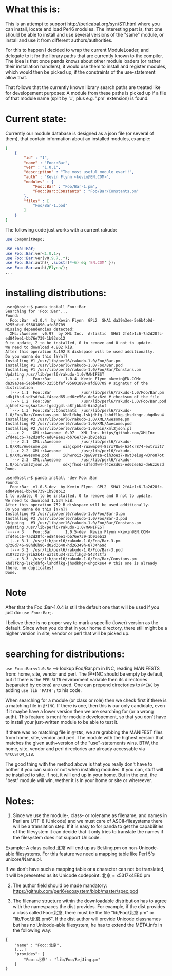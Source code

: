 # What this is:

This is an attempt to support http://perlcabal.org/syn/S11.html where you can install, locate and
load Perl6 modules. The interesting part is, that one should be able to install and use several versions
of the "same" module, or install and use it from different authors/authorities.

For this to happen I decided to wrap the current ModuleLoader, and delegate to it for the library
paths that are currently known to the compiler.
The Idea is that once panda knows about other module loaders (or rather their installation handlers),
it would use them to install and register modules, which would then be picked up, if the constraints
of the use-statement allow that.

That follows that the currently known library search paths are treated like for developement purposes:
A module from these paths is picked up if a file of that module name (split by '::', plus e.g. '.pm' extension) is found.

# Current state:

Currently our module database is designed as a json file (or several of them), that contain information
about an installed modules, example:

```json
[
    {
        "id" : "1",
        "name" : "Foo::Bar",
        "ver" : "1.0.1",
        "description" : "The most useful module evar!!",
        "auth" : "Kevin Flynn <kevin@EN.COM>",
        "modules" : {
            "Foo::Bar" : "Foo/Bar-1.pm",
            "Foo::Bar::Constants" : "Foo/Bar/Constants.pm"
        },
        "files" : [
            "Foo/Bar-1.pod"
        ]
    }
]
```

The following code just works with a current rakudo:

```perl
use CompUnitRepo;

use Foo::Bar;
use Foo::Bar:ver<1.0.1>;
use Foo::Bar:ver(v0.9.7..*);
use Foo::Bar:auth({ .substr(*-6) eq 'EN.COM' });
use Foo::Bar:auth(/Flynn/);
...
```

# installing distributions:

```
user@host:~$ panda install Foo::Bar
Searching for 'Foo::Bar'...
Found:
  Foo::Bar  v1.0.4  by Kevin Flynn  GPL2  SHA1 da39a3ee-5e6b4b0d-3255bfef-95601890-afd80709
Missing dependencies detected:
  XML::Awesome  v0.97  by XML Inc.  Artistic  SHA1 2fd4e1c6-7a2d28fc-ed849ee1-bb76e739-1b93eb12
0 to update, 2 to be installed, 0 to remove and 0 not to update.
We need to download 4.802 kiB.
After this operation 8.192 B diskspace will be used additionally.
Do you wanna do this [Y/n]?
Installing #1 /usr/lib/perl6/rakudo-1.0/Foo/Bar.pm
Installing #1 /usr/lib/perl6/rakudo-1.0/Foo/Bar.pod
Installing #1 /usr/lib/perl6/rakudo-1.0/Foo/Bar/Constans.pm
Updating /usr/lib/perl6/rakudo-1.0/MANIFEST
`----> 1    Foo::Bar      1.0.4  Kevin Flynn <kevin@EN.COM>                     da39a3ee-5e6b4b0d-3255bfef-95601890-afd80709 # signatur of the distribution
  |--> 1.1  Foo::Bar             /usr/lib/perl6/rakudo-1.0/Foo/Bar.pm           sdkjfhsd-sdfsdfw4-f4zezd65-ed6ze56z-de6zz6zd # checksum of the file
  |--> 1.2  Foo::Bar             /usr/lib/perl6/rakudo-1.0/Foo/Bar.pod          ajkhefkz-ugkuztzu-fgsdjg4l-a8fjbba3-6ia2glof
  `--> 1.3  Foo::Bar::Constants  /usr/lib/perl6/rakudo-1.0/Foo/Bar/Constans.pm  khdlfkhg-lskjdhfg-lshdflkg-jhsdkhgr-uhgdksu4
Installing #2 /usr/lib/perl6/rakudo-1.0/XML/Awesome.pm
Installing #2 /usr/lib/perl6/rakudo-1.0/XML/Awesome.pod
Installing #2 /usr/lib/perl6/rakudo-1.0/bin/xml2json.pl
`----> 2    XML::Awesome  0.97   XML Inc. https/github.com/XMLInc               2fd4e1c6-7a2d28fc-ed849ee1-bb76e739-1b93eb12
  |--> 2.1  XML::Awesome         /usr/lib/perl6/rakudo-1.0/XML/Awesome.pm       oiajcpm4-ruawmp04-8zrx78we-6z4xr874-ewtrxit7
  |--> 2.2  XML::Awesome         /usr/lib/perl6/rakudo-1.0/XML/Awesome.pod      iuhwroiz-3pw89rza-oih3oez7-8wt3eiug-w3ro87ot
  `--> 2.3  XML::Awesome         /usr/lib/perl6/rakudo-1.0/bin/xml2json.pl      sdkjfhsd-sdfsdfw4-f4zezd65-ed6ze56z-de6zz6zd
Done.
```

```
user@host:~$ panda install -dev Foo::Bar
Found:
  Foo::Bar  v1.0.5-dev  by Kevin Flynn  GPL2  SHA1 2fd4e1c6-7a2d28fc-ed849ee1-bb76e739-1b93eb12
1 to update, 0 to be installed, 0 to remove and 0 not to update.
We need to download 1.534 kiB.
After this operation 752 B diskspace will be used additionally.
Do you wanna do this [Y/n]?
Installing #3 /usr/lib/perl6/rakudo-1.0/Foo/Bar-3.pm
Installing #3 /usr/lib/perl6/rakudo-1.0/Foo/Bar-3.pod
Skipping   #3 /usr/lib/perl6/rakudo-1.0/Foo/Bar/Constans.pm
Updating /usr/lib/perl6/rakudo-1.0/MANIFEST
`----> 3    Foo::Bar      1.0.5-dev  Kevin Flynn <kevin@EN.COM>    2fd4e1c6-7a2d28fc-ed849ee1-bb76e739-1b93eb12
  |--> 3.1  /usr/lib/perl6/rakudo-1.0/Foo/Bar-3.pm                 q7z8d746-98hd6h96-d02d3640-hd26349h-8734h69d
  |--> 3.2  /usr/lib/perl6/rakudo-1.0/Foo/Bar-3.pod                81072273-j7ih2k4z-uztztu34-2zifihg3-5434ztfz
  `--> 3.3  /usr/lib/perl6/rakudo-1.0/Foo/Bar/Constans.pm          khdlfkhg-lskjdhfg-lshdflkg-jhsdkhgr-uhgdksu4 # this one is already there, no duplicates!
Done.
```

# Note
After that the Foo::Bar-1.0.4 is still the default one that will be used if you just do: `use Foo::Bar;`.

I believe there is no proper way to mark a specific (lower) version as the default. Since when you do that
in your home directory, there still might be a higher version in site, vendor or perl that will be picked up.

# searching for distributions:
`use Foo::Bar<v1.0.5>` ==> lookup Foo/Bar.pm in INC, reading MANIFESTS from: home, site, vendor and perl.
The @*INC should be empty by default, but if there is the `PERL6LIB` environment variable then its
directories (separated by colons) are used. One can prepend directories to `@*INC` by adding
`use lib 'PATH';` to his code.

When searching for a module (or class or role) then we check first if there is a matching file in
`@*INC`. If there is one, then this is our only candidate, even if it maybe have a lower version then
we are searching for (or a wrong auth). This feature is ment for module developement, so that you
don't have to install your just-written module to be able to test it.

If there was no matching file in `@*INC`, we are grabbing the MANIFEST files from home, site, vendor
and perl. The module with the highest version that matches the given auth+version of the "use"-statements wins.
BTW, the home, site, vendor and perl directories are already accessable via `%*CUSTOM_LIB`.

The good thing with the method above is that you really don't have to bother if you can sudo or not
when installing modules. If you can, stuff will be installed to site. If not, it will end up in your
home. But in the end, the "best" module will win, wether it is in your home or site or whereever.

# Notes:
1) Since we use the module-, class- or rolename as filename, and names in Perl are UTF-8 (Unicode)
and we must care of ASCII-filesystems there will be a translation step. If it is easy to for panda
to get the capabilities of the filesystem it can decide that it only tries to translate the names
if the filesystem does not support Unicode.

Example: A class called 北亰 will end up as BeiJing.pm on non-Unicode-able filesystems. For this
feature we need a mapping table like Perl 5's unicore/Name.pl.

If we don't have such a mapping table or a character can not be translated, it will be presented as
its Unicode codepoint. 北亰 = x5317x4EB0.pm

2) The author field should be made mandatory: https://github.com/perl6/ecosystem/blob/master/spec.pod

3) The filename structure within the downloadable distribution has to agree with the namespaces the dist provides.
For example, if the dist provides a class called Foo::北亰, there must be the file "lib/Foo/北亰.pm" or "lib/Foo/北亰.pm6".
If the dist author will provide Unicode classnames but has no Unicode-able filesystem, he has to extend the META.info in the following way:
```
{
    "name" : "Foo::北亰",
    [...]
    "provides": {
        "Foo::北亰" : "lib/Foo/BejJing.pm"
    }
}
```
